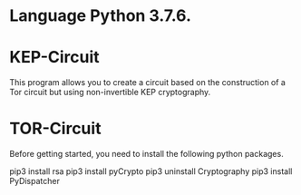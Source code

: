 # Language Python 3.7.6. 


# KEP-Circuit


This program allows you to create a circuit based on the construction of a Tor circuit but using non-invertible KEP cryptography.  


# TOR-Circuit

Before getting started, you need to install the following python packages. 

pip3 install rsa
pip3 install pyCrypto
pip3 uninstall Cryptography
pip3 install PyDispatcher
